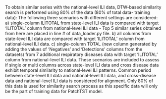 To obtain similar series with the national-level ILI data, DTW-based similarity search is performed using 80% of the data (80% of total data- training data): The following three scenarios with different settings are considered:
a) single-column ILITOTAL from state-level ILI data is compared with target ‘ILITOTAL’ column from national-level ILI data - Top 5 similar series obtained from here are placed in line # of data_loader.py file.
b) all columns from state-level ILI data are compared with
target ‘ILITOTAL’ column from national-level ILI data.
c) single-column TOTAL (new column generated by adding
the values of ‘Negatives’ and ‘Detections’ columns from the
datasets) from 7 additional respiratory diseases data with
target ‘ILITOTAL’ column from national-level ILI data.
These scenarios are included to assess if single or multi
columns across state-level ILI data and cross disease data
exhibit temporal similarity to national-level ILI patterns. Common
period between state-level ILI data and national-level
ILI data, and cross-disease data and national-level ILI data
is considered for alignment. Only 80% of this data is used for
similarity search process as this specific data will only be the
part of training data for PatchTST model.
